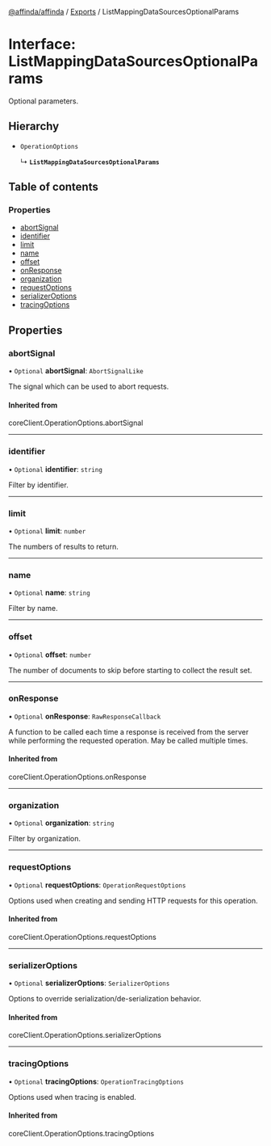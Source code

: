[@affinda/affinda](../README.md) / [Exports](../modules.md) / ListMappingDataSourcesOptionalParams

# Interface: ListMappingDataSourcesOptionalParams

Optional parameters.

## Hierarchy

- `OperationOptions`

  ↳ **`ListMappingDataSourcesOptionalParams`**

## Table of contents

### Properties

- [abortSignal](ListMappingDataSourcesOptionalParams.md#abortsignal)
- [identifier](ListMappingDataSourcesOptionalParams.md#identifier)
- [limit](ListMappingDataSourcesOptionalParams.md#limit)
- [name](ListMappingDataSourcesOptionalParams.md#name)
- [offset](ListMappingDataSourcesOptionalParams.md#offset)
- [onResponse](ListMappingDataSourcesOptionalParams.md#onresponse)
- [organization](ListMappingDataSourcesOptionalParams.md#organization)
- [requestOptions](ListMappingDataSourcesOptionalParams.md#requestoptions)
- [serializerOptions](ListMappingDataSourcesOptionalParams.md#serializeroptions)
- [tracingOptions](ListMappingDataSourcesOptionalParams.md#tracingoptions)

## Properties

### abortSignal

• `Optional` **abortSignal**: `AbortSignalLike`

The signal which can be used to abort requests.

#### Inherited from

coreClient.OperationOptions.abortSignal

___

### identifier

• `Optional` **identifier**: `string`

Filter by identifier.

___

### limit

• `Optional` **limit**: `number`

The numbers of results to return.

___

### name

• `Optional` **name**: `string`

Filter by name.

___

### offset

• `Optional` **offset**: `number`

The number of documents to skip before starting to collect the result set.

___

### onResponse

• `Optional` **onResponse**: `RawResponseCallback`

A function to be called each time a response is received from the server
while performing the requested operation.
May be called multiple times.

#### Inherited from

coreClient.OperationOptions.onResponse

___

### organization

• `Optional` **organization**: `string`

Filter by organization.

___

### requestOptions

• `Optional` **requestOptions**: `OperationRequestOptions`

Options used when creating and sending HTTP requests for this operation.

#### Inherited from

coreClient.OperationOptions.requestOptions

___

### serializerOptions

• `Optional` **serializerOptions**: `SerializerOptions`

Options to override serialization/de-serialization behavior.

#### Inherited from

coreClient.OperationOptions.serializerOptions

___

### tracingOptions

• `Optional` **tracingOptions**: `OperationTracingOptions`

Options used when tracing is enabled.

#### Inherited from

coreClient.OperationOptions.tracingOptions
